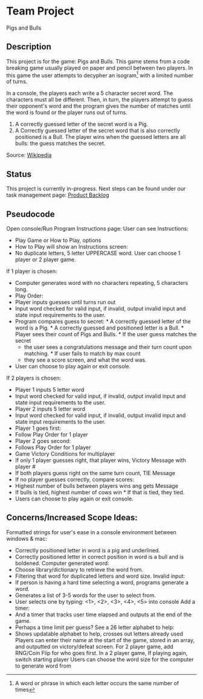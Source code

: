 # Team Project
Pigs and Bulls

Description
-----------
This project is for the game: Pigs and Bulls. This game stems from a code breaking game usually played on paper and pencil between two players. In this game the user attempts to decypher an isogram[^1] with a limited number of turns.

In a console, the players each write a 5 character secret word. The characters must all be different. Then, in turn, the players attempt to guess their opponent's word and the program gives the number of matches until the word is found or the player runs out of turns.
1. A correctly guessed letter of the secret word is a Pig.
2. A Correctly guessed letter of the secret word that is also correctly positioned is a Bull.
The player wins when the guessed letters are all bulls: the guess matches the secret.

Source: [Wikipedia](https://en.wikipedia.org/wiki/Bulls_and_Cows)

Status
------
This project is currently in-progress. 
Next steps can be found under our task management page: [Product Backlog](https://github.com/users/ElihuJones/projects/1)

Pseudocode 
----------

Open console/Run Program 
Instructions page: 
User can see Instructions: 
* Play Game or How to Play, options 
 * How to Play will show an Instructions screen: 
  * No duplicate letters, 5 letter UPPERCASE word. 
User can choose 1 player or 2 player game.  

If 1 player is chosen: 

* Computer generates word with no characters repeating, 5 characters long. 
 * Play Order: 
  * Player inputs guesses until turns run out 
   * Input word checked for valid input, if invalid, output invalid input and state input requirements to the user.  
   * Program compares guess to secret: 
    * A correctly guessed letter of the word is a Pig. 
    * A correctly guessed and positioned letter is a Bull. 
    * Player sees their count of Pigs and Bulls. 
    * If the user guess matches the secret 
     * the user sees a congratulations message and their turn count upon matching. 
    * If user fails to match by max count 
     * they see a score screen, and what the word was. 
  * User can choose to play again or exit console. 
            
If 2 players is chosen: 
* Player 1  inputs 5 letter word 
 * Input word checked for valid input, if invalid, output invalid input and state input requirements to the user.  
* Player 2 inputs 5 letter word 
 * Input word checked for valid input, if invalid, output invalid input and state input requirements to the user.  
* Player 1 goes first: 
 * Follow Play Order for 1 player 
* Player 2 goes second: 
 * Follows Play Order for 1 player 
* Game Victory Conditions for multiplayer 
 * If only 1 player guesses right, that player wins, Victory Message with player # 
 * If both players guess right on the same turn count, TIE Message 
 * If no player guesses correctly, compare scores: 
  * Highest number of bulls between players wins ang gets Message 
   * If bulls is tied, highest number of cows win 
    * If that is tied, they tied. 
* Users can choose to play again or exit console. 

Concerns/Increased Scope Ideas: 
-------------------------------

Formatted strings for user's ease in a console environment between windows & mac:  
* Correctly positioned letter in word is a pig and underlined. 
* Correctly positioned letter in correct position in word is a bull and is boldened. 
Computer generated word: 
* Choose library/dictionary to retrieve the word from. 
* Filtering that word for duplicated letters and word size. 
Invalid input: 
* If person is having a hard time selecting a word, programs generate a word. 
* Generates a list of 3-5 words for the user to select from.  
* User selects one by typing: <1>, <2>, <3>, <4>, <5> into console 
Add a timer: 
* And a timer that tracks user time elapsed and outputs at the end of the game. 
* Perhaps a time limit per guess? 
See a 26 letter alphabet to help: 
* Shows updatable alphabet to help, crosses out letters already used 
Players can enter their name at the start of the game, stored in an array, and outputted on victory/defeat screen. 
For 2 player game, add RNG/Coin Flip for who goes first. 
In a 2 player game, If playing again, switch starting player 
Users can choose the word size for the computer to generate word from 

[^1]: A word or phrase in which each letter occurs the same number of times
